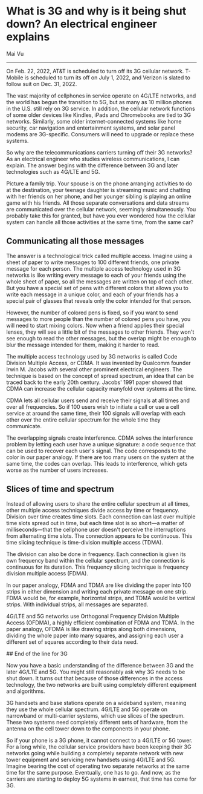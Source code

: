 # What is 3G and why is it being shut down? An electrical engineer explains

Mai Vu

---

On Feb. 22, 2022, AT&T is scheduled to turn off its 3G cellular network. T-Mobile is scheduled to turn its off on July 1, 2022, and Verizon is slated to follow suit on Dec. 31, 2022.

The vast majority of cellphones in service operate on 4G/LTE networks, and the world has begun the transition to 5G, but as many as 10 million phones in the U.S. still rely on 3G service. In addition, the cellular network functions of some older devices like Kindles, iPads and Chromebooks are tied to 3G networks. Similarly, some older internet-connected systems like home security, car navigation and entertainment systems, and solar panel modems are 3G-specific. Consumers will need to upgrade or replace these systems.

So why are the telecommunications carriers turning off their 3G networks? As an electrical engineer who studies wireless communications, I can explain. The answer begins with the difference between 3G and later technologies such as 4G/LTE and 5G.

Picture a family trip. Your spouse is on the phone arranging activities to do at the destination, your teenage daughter is streaming music and chatting with her friends on her phone, and her younger sibling is playing an online game with his friends. All those separate conversations and data streams are communicated over the cellular network, seemingly simultaneously. You probably take this for granted, but have you ever wondered how the cellular system can handle all those activities at the same time, from the same car?

## Communicating all those messages

The answer is a technological trick called multiple access. Imagine using a sheet of paper to write messages to 100 different friends, one private message for each person. The multiple access technology used in 3G networks is like writing every message to each of your friends using the whole sheet of paper, so all the messages are written on top of each other. But you have a special set of pens with different colors that allows you to write each message in a unique color, and each of your friends has a special pair of glasses that reveals only the color intended for that person.

However, the number of colored pens is fixed, so if you want to send messages to more people than the number of colored pens you have, you will need to start mixing colors. Now when a friend applies their special lenses, they will see a little bit of the messages to other friends. They won't see enough to read the other messages, but the overlap might be enough to blur the message intended for them, making it harder to read.

The multiple access technology used by 3G networks is called Code Division Multiple Access, or CDMA. It was invented by Qualcomm founder Irwin M. Jacobs with several other prominent electrical engineers. The technique is based on the concept of spread spectrum, an idea that can be traced back to the early 20th century. Jacobs' 1991 paper showed that CDMA can increase the cellular capacity manyfold over systems at the time.

CDMA lets all cellular users send and receive their signals at all times and over all frequencies. So if 100 users wish to initiate a call or use a cell service at around the same time, their 100 signals will overlap with each other over the entire cellular spectrum for the whole time they communicate.

The overlapping signals create interference. CDMA solves the interference problem by letting each user have a unique signature: a code sequence that can be used to recover each user's signal. The code corresponds to the color in our paper analogy. If there are too many users on the system at the same time, the codes can overlap. This leads to interference, which gets worse as the number of users increases.

## Slices of time and spectrum

Instead of allowing users to share the entire cellular spectrum at all times, other multiple access techniques divide access by time or frequency. Division over time creates time slots. Each connection can last over multiple time slots spread out in time, but each time slot is so short—a matter of milliseconds—that the cellphone user doesn't perceive the interruptions from alternating time slots. The connection appears to be continuous. This time slicing technique is time-division multiple access (TDMA).

The division can also be done in frequency. Each connection is given its own frequency band within the cellular spectrum, and the connection is continuous for its duration. This frequency slicing technique is frequency division multiple access (FDMA).

In our paper analogy, FDMA and TDMA are like dividing the paper into 100 strips in either dimension and writing each private message on one strip. FDMA would be, for example, horizontal strips, and TDMA would be vertical strips. With individual strips, all messages are separated.

4G/LTE and 5G networks use Orthogonal Frequency Division Multiple Access (OFDMA), a highly efficient combination of FDMA and TDMA. In the paper analogy, OFDMA is like drawing strips along both dimensions, dividing the whole paper into many squares, and assigning each user a different set of squares according to their data need.

## End of the line for 3G

Now you have a basic understanding of the difference between 3G and the later 4G/LTE and 5G. You might still reasonably ask why 3G needs to be shut down. It turns out that because of those differences in the access technology, the two networks are built using completely different equipment and algorithms.

3G handsets and base stations operate on a wideband system, meaning they use the whole cellular spectrum. 4G/LTE and 5G operate on narrowband or multi-carrier systems, which use slices of the spectrum. These two systems need completely different sets of hardware, from the antenna on the cell tower down to the components in your phone.

So if your phone is a 3G phone, it cannot connect to a 4G/LTE or 5G tower. For a long while, the cellular service providers have been keeping their 3G networks going while building a completely separate network with new tower equipment and servicing new handsets using 4G/LTE and 5G. Imagine bearing the cost of operating two separate networks at the same time for the same purpose. Eventually, one has to go. And now, as the carriers are starting to deploy 5G systems in earnest, that time has come for 3G. 
